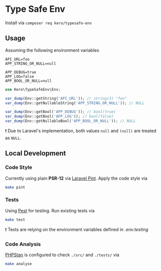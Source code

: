 # Type Safe Env

Install via `composer req kero/typesafe-env`

## Usage

Assuming the following environment variables

```shell
API_URL=foo
APP_STRING_OR_NULL=null

APP_DEBUG=true
APP_LOG=false
APP_BOOL_OR_NULL=null
```

```php
use Kero\TypeSafeEnv\Env;

var_dump(Env::getString('API_URL')); // string(3) "foo"
var_dump(Env::getNullableString('APP_STRING_OR_NULL')); // NULL

var_dump(Env::getBool('APP_DEBUG')); // bool(true)
var_dump(Env::getBool('APP_LOG')); // bool(false)
var_dump(Env::getNullableBool('APP_BOOL_OR_NULL')); // NULL
```

❗ Due to Laravel's implementation, both values `null` and `(null)` are treated as `NULL`.

## Local Development

### Code Style

Currently using plain **PSR-12** via [Laravel Pint](https://laravel.com/docs/10.x/pint). Apply the code style via

```bash
make pint
```

### Tests

Using [Pest](https://pestphp.com/) for testing. Run existing tests via


```bash
make test
```

❗ Tests are relying on the environment variables defined in _.env.testing_

### Code Analysis

[PHPStan](https://phpstan.org/) is configured to check `./src/` and `./tests/` via

```bash
make analyse
```
